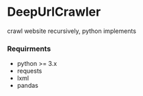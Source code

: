 # DeepUrlCrawler
crawl website recursively, python implements

### Requirments

* python >= 3.x
* requests
* lxml
* pandas